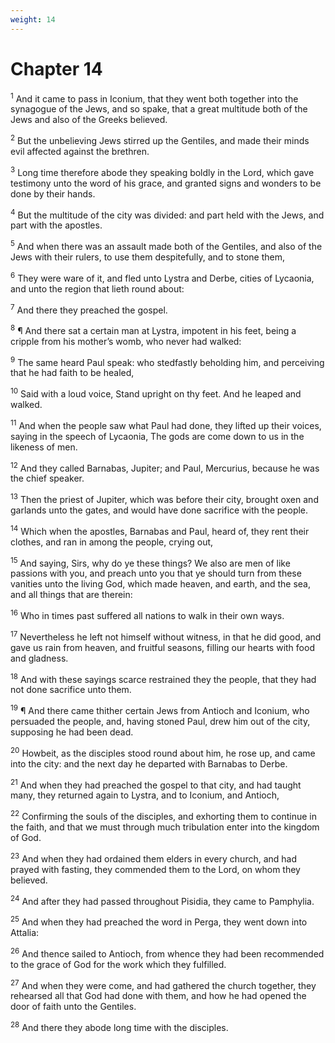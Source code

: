 ```yaml
---
weight: 14
---
```


# Chapter 14

<sup>1</sup> And it came to pass in Iconium, that they went both together into the synagogue of the Jews, and so spake, that a great multitude both of the Jews and also of the Greeks believed. 

<sup>2</sup> But the unbelieving Jews stirred up the Gentiles, and made their minds evil affected against the brethren. 

<sup>3</sup> Long time therefore abode they speaking boldly in the Lord, which gave testimony unto the word of his grace, and granted signs and wonders to be done by their hands. 

<sup>4</sup> But the multitude of the city was divided: and part held with the Jews, and part with the apostles. 

<sup>5</sup> And when there was an assault made both of the Gentiles, and also of the Jews with their rulers, to use them despitefully, and to stone them, 

<sup>6</sup> They were ware of it, and fled unto Lystra and Derbe, cities of Lycaonia, and unto the region that lieth round about: 

<sup>7</sup> And there they preached the gospel. 

<sup>8</sup> ¶ And there sat a certain man at Lystra, impotent in his feet, being a cripple from his mother’s womb, who never had walked: 

<sup>9</sup> The same heard Paul speak: who stedfastly beholding him, and perceiving that he had faith to be healed, 

<sup>10</sup> Said with a loud voice, Stand upright on thy feet. And he leaped and walked. 

<sup>11</sup> And when the people saw what Paul had done, they lifted up their voices, saying in the speech of Lycaonia, The gods are come down to us in the likeness of men. 

<sup>12</sup> And they called Barnabas, Jupiter; and Paul, Mercurius, because he was the chief speaker. 

<sup>13</sup> Then the priest of Jupiter, which was before their city, brought oxen and garlands unto the gates, and would have done sacrifice with the people. 

<sup>14</sup> Which when the apostles, Barnabas and Paul, heard of, they rent their clothes, and ran in among the people, crying out, 

<sup>15</sup> And saying, Sirs, why do ye these things? We also are men of like passions with you, and preach unto you that ye should turn from these vanities unto the living God, which made heaven, and earth, and the sea, and all things that are therein: 

<sup>16</sup> Who in times past suffered all nations to walk in their own ways. 

<sup>17</sup> Nevertheless he left not himself without witness, in that he did good, and gave us rain from heaven, and fruitful seasons, filling our hearts with food and gladness. 

<sup>18</sup> And with these sayings scarce restrained they the people, that they had not done sacrifice unto them. 

<sup>19</sup> ¶ And there came thither certain Jews from Antioch and Iconium, who persuaded the people, and, having stoned Paul, drew him out of the city, supposing he had been dead. 

<sup>20</sup> Howbeit, as the disciples stood round about him, he rose up, and came into the city: and the next day he departed with Barnabas to Derbe. 

<sup>21</sup> And when they had preached the gospel to that city, and had taught many, they returned again to Lystra, and to Iconium, and Antioch, 

<sup>22</sup> Confirming the souls of the disciples, and exhorting them to continue in the faith, and that we must through much tribulation enter into the kingdom of God. 

<sup>23</sup> And when they had ordained them elders in every church, and had prayed with fasting, they commended them to the Lord, on whom they believed. 

<sup>24</sup> And after they had passed throughout Pisidia, they came to Pamphylia. 

<sup>25</sup> And when they had preached the word in Perga, they went down into Attalia: 

<sup>26</sup> And thence sailed to Antioch, from whence they had been recommended to the grace of God for the work which they fulfilled. 

<sup>27</sup> And when they were come, and had gathered the church together, they rehearsed all that God had done with them, and how he had opened the door of faith unto the Gentiles. 

<sup>28</sup> And there they abode long time with the disciples. 


